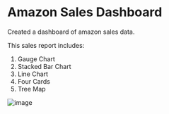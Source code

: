 # Amazon Sales Dashboard
Created a dashboard of amazon sales data.

This sales report includes:

1. Gauge Chart
2. Stacked Bar Chart
3. Line Chart
4. Four Cards
5. Tree Map

![image](https://github.com/poorvisinghal/amazon_sales_dashboard/assets/83820919/9ae492ec-ee32-40e1-b001-5702f041e075)

